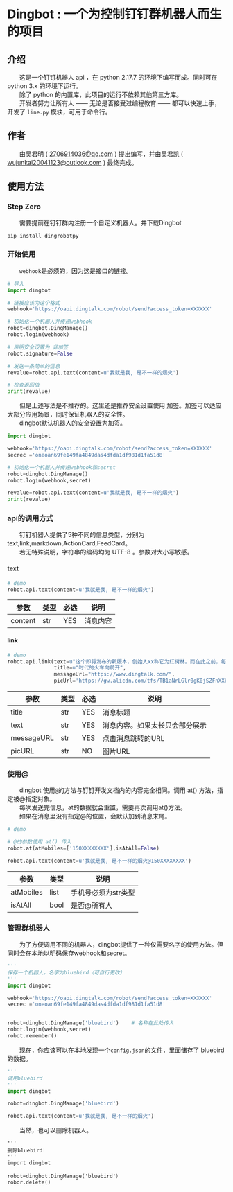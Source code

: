# Dingbot  :  一个为控制钉钉群机器人而生的项目
## 介绍
　　这是一个钉钉机器人 api ，在 python 2.17.7 的环境下编写而成。同时可在 python 3.x 的环境下运行。  
　　除了 python 的内置库，此项目的运行不依赖其他第三方库。  
　　开发者努力让所有人 —— 无论是否接受过编程教育 —— 都可以快速上手，开发了 `line.py` 模块，可用于命令行。
## 作者
　　由吴君明 ( 2706914036@qq.com ) 提出编写，并由吴君凯 ( wujunkai20041123@outlook.com ) 最终完成。
## 使用方法
### Step Zero
　　需要提前在钉钉群内注册一个自定义机器人。并下载Dingbot  
```
pip install dingrobotpy
```
### 开始使用
　　`webhook`是必须的，因为这是接口的链接。  
```python
# 导入
import dingbot

# 链接应该为这个格式
webhook='https://oapi.dingtalk.com/robot/send?access_token=XXXXXX'

# 初始化一个机器人并传递webhook
robot=dingbot.DingManage()
robot.login(webhook)

# 声明安全设置为 非加签
robot.signature=False

# 发送一条简单的信息
revalue=robot.api.text(content=u'我就是我, 是不一样的烟火')

# 检查返回值
print(revalue)
```
　　但是上述写法是不推荐的。这里还是推荐安全设置使用 加签。加签可以适应大部分应用场景，同时保证机器人的安全性。  
　　dingbot默认机器人的安全设置为加签。
```python
import dingbot

webhook='https://oapi.dingtalk.com/robot/send?access_token=XXXXXX'
secrec ='oneoan69fe149fa4849das4dfda1df981d1fa51d8'

# 初始化一个机器人并传递webhook和secret
robot=dingbot.DingManage()
robot.login(webhook,secret)

revalue=robot.api.text(content=u'我就是我, 是不一样的烟火')
print(revalue)
```
### api的调用方式
　　钉钉机器人提供了5种不同的信息类型，分别为text,link,markdown,ActionCard,FeedCard。  
　　若无特殊说明，字符串的编码均为 UTF-8 。参数对大小写敏感。
#### text
```python
# demo
robot.api.text(content=u'我就是我, 是不一样的烟火')
```
参数 | 类型 | 必选 | 说明
--- | --- | --- | --- 
content | str | YES | 消息内容

#### link
```python
# demo
robot.api.link(text=u"这个即将发布的新版本，创始人xx称它为红树林。而在此之前，每当面临重大升级，产品经理们都会取一个应景的代号，这一次，为什么是红树林",
               title=u"时代的火车向前开",
               messageUrl="https://www.dingtalk.com/",
               picUrl='https://gw.alicdn.com/tfs/TB1aNrLGlr0gK0jSZFnXXbRRXXa-202-76.png')
```
参数 | 类型 | 必选 | 说明
--- | --- | --- | ---
title | str | YES | 消息标题
text | str | YES | 消息内容。如果太长只会部分展示
messageURL | str | YES | 点击消息跳转的URL
picURL | str | NO | 图片URL

### 使用@
　　dingbot 使用`@`的方法与钉钉开发文档内的内容完全相同。调用 at() 方法，指定被@指定对象。  
　　每次发送完信息，at的数据就会重置，需要再次调用at()方法。  
　　如果在消息里没有指定@的位置，会默认加到消息末尾。  
```python
# demo

# @的参数使用 at() 传入
robot.at(atMobiles=['150XXXXXXXX'],isAtAll=False)

robot.api.text(content=u'我就是我, 是不一样的烟火@150XXXXXXXX')
```
| 参数 | 类型 | 说明 |
| --- | --- | --- |
| atMobiles | list | 手机号必须为str类型 |
| isAtAll | bool | 是否@所有人 |

### 管理群机器人
　　为了方便调用不同的机器人，dingbot提供了一种仅需要名字的使用方法。但同时会在本地以明码保存webhook和secret。
```python
'''
保存一个机器人，名字为bluebird（可自行更改）
'''
import dingbot

webhook='https://oapi.dingtalk.com/robot/send?access_token=XXXXXX'
secrec ='oneoan69fe149fa4849das4dfda1df981d1fa51d8'


robot=dingbot.DingManage('bluebird')    # 名称在此处传入
robot.login(webhook,secret)
robot.remember()
```
　　现在，你应该可以在本地发现一个`config.json`的文件，里面储存了 bluebird 的数据。
```python
'''
调用bluebird
'''
import dingbot

robot=dingbot.DingManage('bluebird')

robot.api.text(content=u'我就是我, 是不一样的烟火')
```
　　当然，也可以删除机器人。
```pyhton
'''
删除bluebird
'''
import dingbot

robot=dingbot.DingManage('bluebird'）
robor.delete()
```
